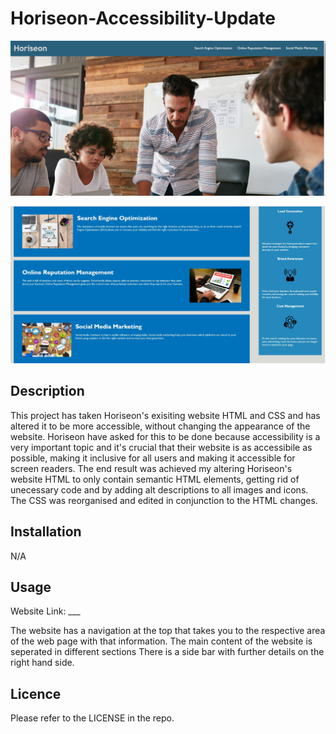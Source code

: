 # Horiseon-Accessibility-Update

![Screenshot of first half of the website](/Assets/images/WebImage1.jpg)

![Screenshot of second half of the website](/Assets/images/WebImage2.jpg)


## Description 

This project has taken Horiseon's exisiting website HTML and CSS and has altered it to be more accessible, without changing the appearance of the website. Horiseon have asked for this to be done because accessibility is a very important topic and it's crucial that their website is as accessibile as possible, making it inclusive for all users and making it accessible for screen readers. The end result was achieved my altering Horiseon's website HTML to only contain semantic HTML elements, getting rid of unecessary code and by adding alt descriptions to all images and icons. The CSS was reorganised and edited in conjunction to the HTML changes. 

## Installation

N/A

## Usage 

Website Link: ___

The website has a navigation at the top that takes you to the respective area of the web page with that information. The main content of the website is seperated in different sections There is a side bar with further details on the right hand side. 

## Licence 

Please refer to the LICENSE in the repo.
